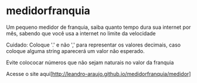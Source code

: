 # medidorfranquia
Um pequeno medidor de franquia, saiba quanto tempo dura sua internet por mês, sabendo que você usa a internet no limite da velocidade

Cuidado: Coloque '.' e não ',' para representar os valores decimais, caso coloque alguma string aparecerá um valor não esperado.

Evite colococar números que não sejam naturais no valor da franquia

Acesse o site aqui[http://leandro-araujo.github.io/medidorfranquia/medidor]
